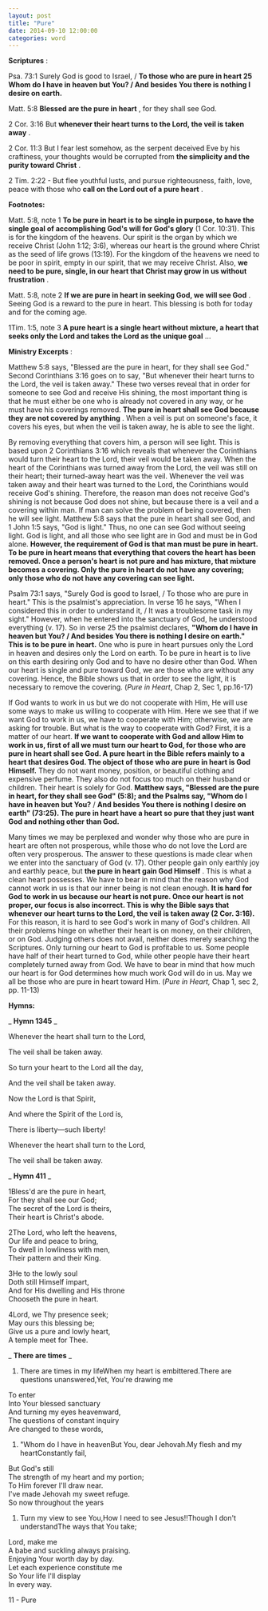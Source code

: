 ```yaml
---
layout: post
title: "Pure"
date: 2014-09-10 12:00:00
categories: word
---
```


**Scriptures** :

Psa. 73:1 Surely God is good to Israel, / **To those who are pure in heart 25 Whom do I have in heaven but You? / And besides You there is nothing I desire on earth.**

Matt. 5:8 **Blessed are the pure in heart** , for they shall see God.

2 Cor. 3:16 But **whenever their heart turns to the Lord, the veil is taken away** .

2 Cor. 11:3 But I fear lest somehow, as the serpent deceived Eve by his craftiness, your thoughts would be corrupted from **the simplicity and the purity toward Christ** .

2 Tim. 2:22 - But flee youthful lusts, and pursue righteousness, faith, love, peace with those who **call on the Lord out of a pure heart** .

**Footnotes:**

Matt. 5:8, note 1 **To be pure in heart is to be single in purpose, to have the single goal of accomplishing God's will for God's glory** (1 Cor. 10:31). This is for the kingdom of the heavens. Our spirit is the organ by which we receive Christ (John 1:12; 3:6), whereas our heart is the ground where Christ as the seed of life grows (13:19). For the kingdom of the heavens we need to be poor in spirit, empty in our spirit, that we may receive Christ. Also, **we need to be pure, single, in our heart that Christ may grow in us without frustration** .

Matt. 5:8, note 2 **If we are pure in heart in seeking God, we will see God** . Seeing God is a reward to the pure in heart. This blessing is both for today and for the coming age.

1Tim. 1:5, note 3 **A pure heart is a single heart without mixture, a heart that seeks only the Lord and takes the Lord as the unique goal** …

**Ministry Excerpts** :

Matthew 5:8 says, "Blessed are the pure in heart, for they shall see God." Second Corinthians 3:16 goes on to say, "But whenever their heart turns to the Lord, the veil is taken away." These two verses reveal that in order for someone to see God and receive His shining, the most important thing is that he must either be one who is already not covered in any way, or he must have his coverings removed. **The pure in heart shall see God because they are not covered by anything** . When a veil is put on someone's face, it covers his eyes, but when the veil is taken away, he is able to see the light.

By removing everything that covers him, a person will see light. This is based upon 2 Corinthians 3:16 which reveals that whenever the Corinthians would turn their heart to the Lord, their veil would be taken away. When the heart of the Corinthians was turned away from the Lord, the veil was still on their heart; their turned-away heart was the veil. Whenever the veil was taken away and their heart was turned to the Lord, the Corinthians would receive God's shining. Therefore, the reason man does not receive God's shining is not because God does not shine, but because there is a veil and a covering within man. If man can solve the problem of being covered, then he will see light. Matthew 5:8 says that the pure in heart shall see God, and 1 John 1:5 says, "God is light." Thus, no one can see God without seeing light. God is light, and all those who see light are in God and must be in God alone. **However, the requirement of God is that man must be pure in heart. To be pure in heart means that everything that covers the heart has been removed. Once a person's heart is not pure and has mixture, that mixture becomes a covering. Only the pure in heart do not have any covering; only those who do not have any covering can see light.**

Psalm 73:1 says, "Surely God is good to Israel, / To those who are pure in heart." This is the psalmist's appreciation. In verse 16 he says, "When I considered this in order to understand it, / It was a troublesome task in my sight." However, when he entered into the sanctuary of God, he understood everything (v. 17). So in verse 25 the psalmist declares, **"Whom do I have in heaven but You? / And besides You there is nothing I desire on earth." This is to be pure in heart.** One who is pure in heart pursues only the Lord in heaven and desires only the Lord on earth. To be pure in heart is to live on this earth desiring only God and to have no desire other than God. When our heart is single and pure toward God, we are those who are without any covering. Hence, the Bible shows us that in order to see the light, it is necessary to remove the covering. (_Pure in Heart_, Chap 2, Sec 1, pp.16-17)

If God wants to work in us but we do not cooperate with Him, He will use some ways to make us willing to cooperate with Him. Here we see that if we want God to work in us, we have to cooperate with Him; otherwise, we are asking for trouble. But what is the way to cooperate with God? First, it is a matter of our heart. **If we want to cooperate with God and allow Him to work in us, first of all we must turn our heart to God, for those who are pure in heart shall see God. A pure heart in the Bible refers mainly to a heart that desires God. The object of those who are pure in heart is God Himself.** They do not want money, position, or beautiful clothing and expensive perfume. They also do not focus too much on their husband or children. Their heart is solely for God. **Matthew says, "Blessed are the pure in heart, for they shall see God" (5:8); and the Psalms say, "Whom do I have in heaven but You?** / **And besides You there is nothing I desire on earth" (73:25). The pure in heart have a heart so pure that they just want God and nothing other than God.**

Many times we may be perplexed and wonder why those who are pure in heart are often not prosperous, while those who do not love the Lord are often very prosperous. The answer to these questions is made clear when we enter into the sanctuary of God (v. 17). Other people gain only earthly joy and earthly peace, but **the pure in heart gain God Himself** . This is what a clean heart possesses. We have to bear in mind that the reason why God cannot work in us is that our inner being is not clean enough. **It is hard for God to work in us because our heart is not pure. Once our heart is not proper, our focus is also incorrect. This is why the Bible says that whenever our heart turns to the Lord, the veil is taken away (2 Cor. 3:16).** For this reason, it is hard to see God's work in many of God's children. All their problems hinge on whether their heart is on money, on their children, or on God. Judging others does not avail, neither does merely searching the Scriptures. Only turning our heart to God is profitable to us. Some people have half of their heart turned to God, while other people have their heart completely turned away from God. We have to bear in mind that how much our heart is for God determines how much work God will do in us. May we all be those who are pure in heart toward Him. (_Pure in Heart,_ Chap 1, sec 2, pp. 11-13)

**Hymns:**

_ **Hymn 1345** _

Whenever the heart shall turn to the Lord,

The veil shall be taken away.

So turn your heart to the Lord all the day,

And the veil shall be taken away.

Now the Lord is that Spirit,

And where the Spirit of the Lord is,

There is liberty—such liberty!

Whenever the heart shall turn to the Lord,

The veil shall be taken away.

_ **Hymn 411** _

1Bless'd are the pure in heart,  
For they shall see our God;  
The secret of the Lord is theirs,  
Their heart is Christ's abode.

2The Lord, who left the heavens,  
Our life and peace to bring,  
To dwell in lowliness with men,  
Their pattern and their King.

3He to the lowly soul  
Doth still Himself impart,  
And for His dwelling and His throne  
Chooseth the pure in heart.

4Lord, we Thy presence seek;  
May ours this blessing be;  
Give us a pure and lowly heart,  
A temple meet for Thee.

_ **There are times** _

1. There are times in my lifeWhen my heart is embittered.There are questions unanswered,Yet, You're drawing me

To enter  
Into Your blessed sanctuary  
And turning my eyes heavenward,  
The questions of constant inquiry  
Are changed to these words,

1. "Whom do I have in heavenBut You, dear Jehovah.My flesh and my heartConstantly fail,

But God's still  
The strength of my heart and my portion;  
To Him forever I'll draw near.  
I've made Jehovah my sweet refuge.  
So now throughout the years

1. Turn my view to see You,How I need to see Jesus!!Though I don't understandThe ways that You take;

Lord, make me  
A babe and suckling always praising.  
Enjoying Your worth day by day.  
Let each experience constitute me  
So Your life I'll display  
In every way.

11 - Pure
